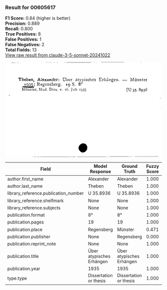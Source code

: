 ### Result for 00605617
**F1 Score:** 0.84 (higher is better)<br>**Precision:** 0.889<br>**Recall:** 0.800<br>**True Positives:** 8<br>**False Positives:** 1<br>**False Negatives:** 2<br>**Total Fields:** 13<br>[View raw result from claude-3-5-sonnet-20241022](https://github.com/RISE-UNIBAS/humanities_data_benchmark/blob/main/results/2025-09-02/T0143/request_T0143_00605617.json)

<img src="https://github.com/RISE-UNIBAS/humanities_data_benchmark/blob/main/benchmarks/zettelkatalog/images/00605617.jpg?raw=true" alt="00605617" width="600px">

| Field | Model Response | Ground Truth | Fuzzy Score | Match |
|-------|----------------|--------------|-------------|-------|
| author.first_name | Alexander | Alexander | 1.000 | ✅ |
| author.last_name | Theben | Theben | 1.000 | ✅ |
| library_reference.publication_number | U 35.8936 | U 35.8936 | 1.000 | ✅ |
| library_reference.shelfmark | None | None | 1.000 | ✅ |
| library_reference.subjects | None | None | 1.000 | ✅ |
| publication.format | 8° | 8° | 1.000 | ✅ |
| publication.pages | 19 | 19 | 1.000 | ✅ |
| publication.place | Regensberg | Münster | 0.471 | ❌ |
| publication.publisher | None | Regensberg | 0.000 | ❌ |
| publication.reprint_note | None | None | 1.000 | ✅ |
| publication.title | Über atypisches Erhängen | Über atypisches Erhängen | 1.000 | ✅ |
| publication.year | 1935 | 1935 | 1.000 | ✅ |
| type.type | Dissertation or thesis | Dissertation or thesis | 1.000 | ✅ |
